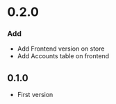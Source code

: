 # 0.2.0

### Add
+ Add Frontend version on store
+ Add Accounts table on frontend

## 0.1.0
+ First version